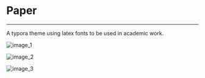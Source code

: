 # Paper
---

A typora theme using latex fonts to be used in academic work.



![image_1](/Users/iago/Workspace/personal/paper/images/image_1.png)



![image_2](/Users/iago/Workspace/personal/paper/images/image_2.png)

![image_3](/Users/iago/Workspace/personal/paper/images/image_3.png)